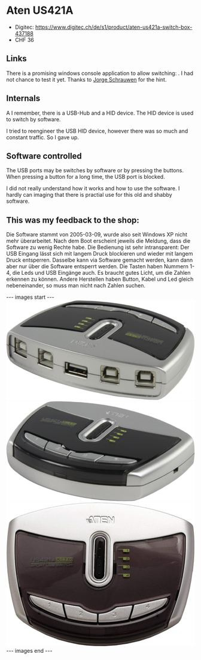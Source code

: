 # Aten US421A

* Digitec: https://www.digitec.ch/de/s1/product/aten-us421a-switch-box-437188
* CHF 36

## Links

There is a promising windows console application to allow switching: [](https://github.com/kellpete/US421A-Switcher).
I had not chance to test it yet. Thanks to [Jorge Schrauwen](https://github.com/sjorge) for the hint.

## Internals

A I remember, there is a USB-Hub and a HID device.
The HID device is used to switch by software.

I tried to reengineer the USB HID device, however there was so much and constant traffic. So I gave up.

## Software controlled

The USB ports may be switches by software or by pressing the buttons.
When pressing a button for a long time, the USB port is blocked.

I did not really understand how it works and how to use the software. I hardly can imaging that there is practial use for this old and shabby software.

## This was my feedback to the shop:

Die Software stammt von 2005-03-09, wurde also seit Windows XP nicht mehr überarbeitet. Nach dem Boot erscheint jeweils die Meldung, dass die Software zu wenig Rechte habe. Die Bedienung ist sehr intransparent: Der USB Eingang lässt sich mit langem Druck blockieren und wieder mit langem Druck entsperren. Dasselbe kann via Software gemacht werden, kann dann aber nur über die Software entsperrt werden.
Die Tasten haben Nummern 1-4, die Leds und USB Eingänge auch. Es braucht gutes Licht, um die Zahlen erkennen zu können. Andere Herstellen haben Button, Kabel und Led gleich nebeneinander, so muss man nicht nach Zahlen suchen.


--- images start ---
![](AT-US421A_back.jpeg)
![](AT-US421A_front.jpeg)
![](AT-US421A_top.jpeg)
--- images end ---